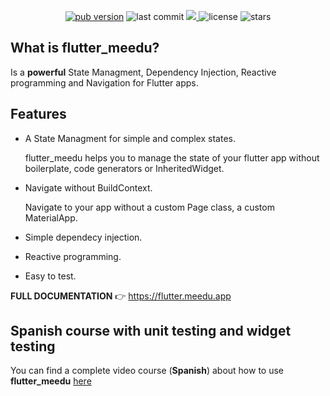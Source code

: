 <p align="center">
  <a href="https://pub.dev/packages/flutter_meedu"><img alt="pub version" src="https://img.shields.io/pub/v/flutter_meedu?include_prereleases&label=flutter_meedu"/></a>

  <img style={{marginLeft:10}} alt="last commit" src="https://img.shields.io/github/last-commit/darwin-morocho/flutter-meedu"/>
   <a style={{marginLeft:10}} href="https://codecov.io/gh/darwin-morocho/flutter-meedu">
  <img src="https://codecov.io/gh/darwin-morocho/flutter-meedu/branch/master/graph/badge.svg?token=VM29N1NHWJ"/>
  </a>
  <img style={{marginLeft:10}} alt="license" src="https://img.shields.io/github/license/darwin-morocho/flutter-meedu"/>
  <img style={{marginLeft:10}} alt="stars" src="https://img.shields.io/github/stars/darwin-morocho/flutter-meedu?style=social"/>
</p>

## What is **flutter_meedu**?
Is a **powerful** State Managment, Dependency Injection, Reactive programming and Navigation for Flutter apps.

## Features
- A State Managment for simple and complex states.

  flutter_meedu helps you to manage the state of your flutter app without boilerplate, code generators or InheritedWidget.

- Navigate without BuildContext.
 
  Navigate to your app without a custom Page class, a custom MaterialApp.

- Simple dependecy injection.

- Reactive programming.

- Easy to test.

**FULL DOCUMENTATION**  👉  https://flutter.meedu.app




## Spanish course with unit testing and widget testing

You can find a complete video course (**Spanish**) about how to use **flutter_meedu** [here](https://meedu.app/curso/flutter-gestion-de-estados-con-meedu)

